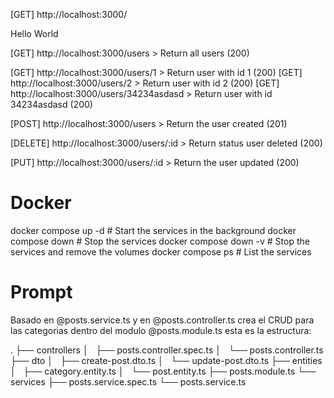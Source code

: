 [GET] http://localhost:3000/

Hello World

[GET] http://localhost:3000/users > Return all users (200)

[GET] http://localhost:3000/users/1 > Return user with id 1 (200)
[GET] http://localhost:3000/users/2 > Return user with id 2 (200)
[GET] http://localhost:3000/users/34234asdasd > Return user with id 34234asdasd (200)

[POST] http://localhost:3000/users > Return the user created (201)

[DELETE] http://localhost:3000/users/:id > Return status user deleted (200)

[PUT] http://localhost:3000/users/:id > Return the user updated (200)


# Docker

docker compose up -d # Start the services in the background
docker compose down # Stop the services
docker compose down -v # Stop the services and remove the volumes
docker compose ps # List the services

# Prompt

Basado en @posts.service.ts y en @posts.controller.ts crea el CRUD para las categorias dentro del modulo @posts.module.ts esta es la estructura:

.
├── controllers
│   ├── posts.controller.spec.ts
│   └── posts.controller.ts
├── dto
│   ├── create-post.dto.ts
│   └── update-post.dto.ts
├── entities
│   ├── category.entity.ts
│   └── post.entity.ts
├── posts.module.ts
└── services
    ├── posts.service.spec.ts
    └── posts.service.ts


